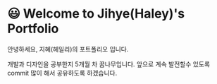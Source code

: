 # :smiley: Welcome to Jihye(Haley)'s Portfolio 

안녕하세요, 지혜(헤일리)의 포트폴리오 입니다.



개발과 디자인을 공부한지 5개월 차 꿈나무입니다.
앞으로 계속 발전할수 있도록 commit 많이 해서 공유하도록 하겠습니다.